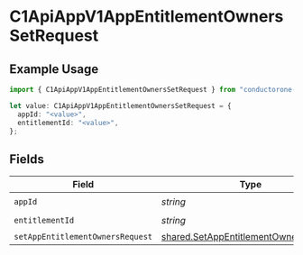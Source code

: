 # C1ApiAppV1AppEntitlementOwnersSetRequest

## Example Usage

```typescript
import { C1ApiAppV1AppEntitlementOwnersSetRequest } from "conductorone-sdk-typescript/sdk/models/operations";

let value: C1ApiAppV1AppEntitlementOwnersSetRequest = {
  appId: "<value>",
  entitlementId: "<value>",
};
```

## Fields

| Field                                                                                                 | Type                                                                                                  | Required                                                                                              | Description                                                                                           |
| ----------------------------------------------------------------------------------------------------- | ----------------------------------------------------------------------------------------------------- | ----------------------------------------------------------------------------------------------------- | ----------------------------------------------------------------------------------------------------- |
| `appId`                                                                                               | *string*                                                                                              | :heavy_check_mark:                                                                                    | N/A                                                                                                   |
| `entitlementId`                                                                                       | *string*                                                                                              | :heavy_check_mark:                                                                                    | N/A                                                                                                   |
| `setAppEntitlementOwnersRequest`                                                                      | [shared.SetAppEntitlementOwnersRequest](../../../sdk/models/shared/setappentitlementownersrequest.md) | :heavy_minus_sign:                                                                                    | N/A                                                                                                   |